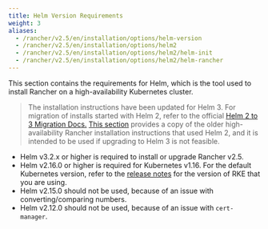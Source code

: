 ```yaml
---
title: Helm Version Requirements
weight: 3
aliases:
  - /rancher/v2.5/en/installation/options/helm-version
  - /rancher/v2.5/en/installation/options/helm2
  - /rancher/v2.5/en/installation/options/helm2/helm-init
  - /rancher/v2.5/en/installation/options/helm2/helm-rancher
---
```


This section contains the requirements for Helm, which is the tool used to install Rancher on a high-availability Kubernetes cluster.

> The installation instructions have been updated for Helm 3. For migration of installs started with Helm 2, refer to the official [Helm 2 to 3 Migration Docs.](https://helm.sh/blog/migrate-from-helm-v2-to-helm-v3/) [This section]({{<baseurl>}}/rancher/v2.5/en/installation/options/helm2) provides a copy of the older high-availability Rancher installation instructions that used Helm 2, and it is intended to be used if upgrading to Helm 3 is not feasible.

- Helm v3.2.x or higher is required to install or upgrade Rancher v2.5.
- Helm v2.16.0 or higher is required for Kubernetes v1.16. For the default Kubernetes version, refer to the [release notes](https://github.com/rancher/rke/releases) for the version of RKE that you are using.
- Helm v2.15.0 should not be used, because of an issue with converting/comparing numbers.
- Helm v2.12.0 should not be used, because of an issue with `cert-manager`.
